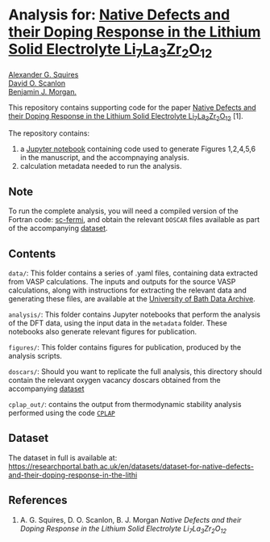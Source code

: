 #  Analysis for: [Native Defects and their Doping Response in the Lithium Solid Electrolyte Li<sub>7</sub>La<sub>3</sub>Zr<sub>2</sub>O<sub>12</sub>](https://pubs.acs.org/doi/abs/10.1021/acs.chemmater.9b04319)

[Alexander G. Squires](https://orcid.org/0000-0001-6967-3690)  
[David O. Scanlon](https://orcid.org/0000-0001-9174-8601)  
[Benjamin J. Morgan.](http://orcid.org/0000-0002-3056-8233)

This repository contains supporting code for the paper [Native Defects and their Doping Response in the Lithium Solid Electrolyte Li<sub>7</sub>La<sub>3</sub>Zr<sub>2</sub>O<sub>12</sub>](https://pubs.acs.org/doi/abs/10.1021/acs.chemmater.9b04319) [1].

The repository contains:
1. a [Jupyter notebook](https://github.com/alexsquires/native-defects-in-llzo/blob/master/analysis/defects_in_llzo.ipynb) containing code used to generate Figures 1,2,4,5,6 in the manuscript, and the accompnaying analysis.
2. calculation metadata needed to run the analysis.

## Note

To run the complete analysis, you will need a compiled version of the Fortran code: [sc-fermi](https://github.com/jbuckeridge/sc-fermi), and obtain the relevant `DOSCAR` files available as part of the accompanying [dataset](https://researchportal.bath.ac.uk/en/datasets/dataset-for-native-defects-and-their-doping-response-in-the-lithi).

## Contents

`data/`: This folder contains a series of .yaml files, containing data extracted from VASP calculations. The inputs and outputs for the source VASP calculations, along with instructions for extracting the relevant data and generating these files, are available at the [University of Bath Data Archive](https://researchportal.bath.ac.uk/en/datasets/dataset-for-native-defects-and-their-doping-response-in-the-lithi).

`analysis/`: This folder contains Jupyter notebooks that perform the analysis of the DFT data, using the input data in the `metadata` folder. These notebooks also generate relevant figures for publication.

`figures/`: This folder contains figures for publication, produced by the analysis scripts.

`doscars/`: Should you want to replicate the full analysis, this directory should contain the relevant oxygen vacancy doscars obtained from the accompanying [dataset](https://researchportal.bath.ac.uk/en/datasets/dataset-for-native-defects-and-their-doping-response-in-the-lithi)

`cplap_out/`: contains the output from thermodynamic stability analysis performed using the code [`CPLAP`](https://github.com/jbuckeridge/cplap)

## Dataset

The dataset in full is available at: https://researchportal.bath.ac.uk/en/datasets/dataset-for-native-defects-and-their-doping-response-in-the-lithi

## References

1. A. G. Squires, D. O. Scanlon, B. J. Morgan *Native Defects and their Doping Response in the Lithium Solid Electrolyte Li<sub>7</sub>La<sub>3</sub>Zr<sub>2</sub>O<sub>12</sub>*
